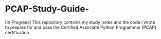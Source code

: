 # PCAP-Study-Guide-
[In Progress] This repository contains my study notes and the code I wrote to prepare for and pass the Certified Associate Python Programmer (PCAP) certification
